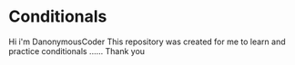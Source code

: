 # Conditionals
Hi i'm DanonymousCoder
This repository was created for me to learn and practice conditionals ......
Thank you
